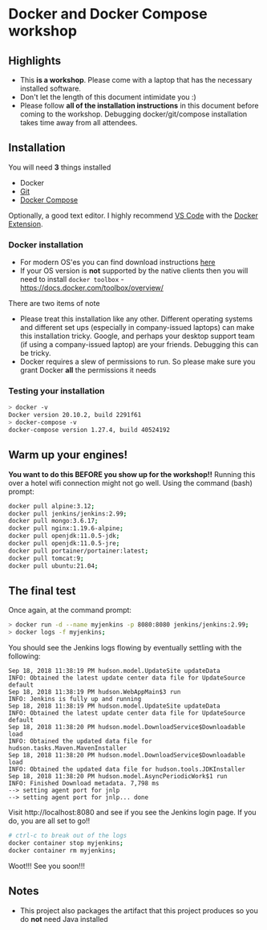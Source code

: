 # Docker and Docker Compose workshop

## Highlights

- This **is a workshop**. Please come with a laptop that has the necessary installed software.
- Don't let the length of this document intimidate you :)
- Please follow **all of the installation instructions** in this document before coming to the workshop.
  Debugging docker/git/compose installation takes time away from all attendees.

## Installation

You will need **3** things installed

- Docker
- [Git](https://git-scm.com/downloads)
- [Docker Compose](https://docs.docker.com/compose/install/)

Optionally, a good text editor.
I highly recommend [VS Code](https://code.visualstudio.com/) with the [Docker Extension](https://marketplace.visualstudio.com/items?itemName=PeterJausovec.vscode-docker).

### Docker installation

- For modern OS'es you can find download instructions [here](https://store.docker.com/search?offering=community&type=edition)
- If your OS version is **not** supported by the native clients then you will need to install `docker toolbox` - https://docs.docker.com/toolbox/overview/

There are two items of note

- Please treat this installation like any other. Different operating systems and different set ups (especially in company-issued laptops) can make this installation tricky. Google, and perhaps your desktop support team (if using a company-issued laptop) are your friends. Debugging this can be tricky.
- Docker requires a slew of permissions to run. So please make sure you grant Docker **all** the permissions it needs

### Testing your installation

```bash
> docker -v
Docker version 20.10.2, build 2291f61
> docker-compose -v
docker-compose version 1.27.4, build 40524192
```

## Warm up your engines!

**You want to do this BEFORE you show up for the workshop!!**
Running this over a hotel wifi connection might not go well.
Using the command (bash) prompt:

```bash
docker pull alpine:3.12;
docker pull jenkins/jenkins:2.99;
docker pull mongo:3.6.17;
docker pull nginx:1.19.6-alpine;
docker pull openjdk:11.0.5-jdk;
docker pull openjdk:11.0.5-jre;
docker pull portainer/portainer:latest;
docker pull tomcat:9;
docker pull ubuntu:21.04;
```

## The final test

Once again, at the command prompt:

```bash
> docker run -d --name myjenkins -p 8080:8080 jenkins/jenkins:2.99;
> docker logs -f myjenkins;
```

You should see the Jenkins logs flowing by eventually settling with the following:

```
Sep 18, 2018 11:38:19 PM hudson.model.UpdateSite updateData
INFO: Obtained the latest update center data file for UpdateSource default
Sep 18, 2018 11:38:19 PM hudson.WebAppMain$3 run
INFO: Jenkins is fully up and running
Sep 18, 2018 11:38:19 PM hudson.model.UpdateSite updateData
INFO: Obtained the latest update center data file for UpdateSource default
Sep 18, 2018 11:38:20 PM hudson.model.DownloadService$Downloadable load
INFO: Obtained the updated data file for hudson.tasks.Maven.MavenInstaller
Sep 18, 2018 11:38:20 PM hudson.model.DownloadService$Downloadable load
INFO: Obtained the updated data file for hudson.tools.JDKInstaller
Sep 18, 2018 11:38:20 PM hudson.model.AsyncPeriodicWork$1 run
INFO: Finished Download metadata. 7,798 ms
--> setting agent port for jnlp
--> setting agent port for jnlp... done
```

Visit http://localhost:8080 and see if you see the Jenkins login page.
If you do, you are all set to go!!

```bash
# ctrl-c to break out of the logs
docker container stop myjenkins;
docker container rm myjenkins;
```

Woot!!!
See you soon!!!

## Notes

- This project also packages the artifact that this project produces so you do **not** need Java installed
